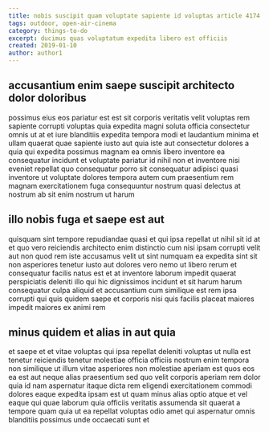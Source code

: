 ```yaml
---
title: nobis suscipit quam voluptate sapiente id voluptas article 4174
tags: outdoor, open-air-cinema
category: things-to-do
excerpt: ducimus quas voluptatum expedita libero est officiis
created: 2019-01-10
author: author1
---
```


## accusantium enim saepe suscipit architecto dolor doloribus

possimus eius eos pariatur est est sit corporis veritatis velit voluptas rem sapiente corrupti voluptas quia expedita magni soluta officia consectetur omnis ut at et iure blanditiis expedita tempora modi et laudantium minima et ullam quaerat quae sapiente iusto aut quia iste aut consectetur dolores a quia qui expedita possimus magnam ea omnis libero inventore ea consequatur incidunt et voluptate pariatur id nihil non et inventore nisi eveniet repellat quo consequatur porro sit consequatur adipisci quasi inventore ut voluptate dolores tempora autem cum praesentium rem magnam exercitationem fuga consequuntur nostrum quasi delectus at nostrum ab sit enim nostrum ut harum

## illo nobis fuga et saepe est aut

quisquam sint tempore repudiandae quasi et qui ipsa repellat ut nihil sit id at et quo vero reiciendis architecto enim distinctio cum nisi ipsam corrupti velit aut non quod rem iste accusamus velit ut sint numquam ea expedita sint sit non asperiores tenetur iusto aut dolores vero nemo ut libero rerum et consequatur facilis natus est et at inventore laborum impedit quaerat perspiciatis deleniti illo qui hic dignissimos incidunt et sit harum harum consequatur culpa aliquid et accusantium cum similique est rem ipsa corrupti qui quis quidem saepe et corporis nisi quis facilis placeat maiores impedit maiores ex animi rem

## minus quidem et alias in aut quia

et saepe et et vitae voluptas qui ipsa repellat deleniti voluptas ut nulla est tenetur reiciendis tenetur molestiae officia officiis nostrum enim tempora non similique ut illum vitae asperiores non molestiae aperiam est quos eos ea est aut neque alias praesentium sed quo velit corporis aperiam rem dolor quia id nam aspernatur itaque dicta rem eligendi exercitationem commodi dolores eaque expedita ipsam est ut quam minus alias optio atque et vel eaque qui quae laborum quia officiis veritatis assumenda sit quaerat a tempore quam quia ut ea repellat voluptas odio amet qui aspernatur omnis blanditiis possimus unde occaecati sunt et
